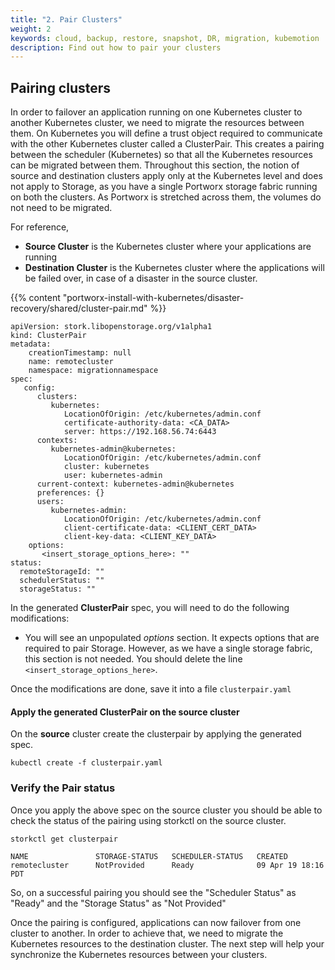 ```yaml
---
title: "2. Pair Clusters"
weight: 2
keywords: cloud, backup, restore, snapshot, DR, migration, kubemotion
description: Find out how to pair your clusters
---
```


## Pairing clusters
In order to failover an application running on one Kubernetes cluster to another Kubernetes cluster, we need to migrate the resources between them.
On Kubernetes you will define a trust object required to communicate with the other Kubernetes cluster called a ClusterPair. This creates a pairing between the scheduler (Kubernetes) so that all the Kubernetes resources can be migrated between them.
Throughout this section, the notion of source and destination clusters apply only at the Kubernetes level and does not apply to Storage, as you have a single Portworx storage fabric running on both the clusters.
As Portworx is stretched across them, the volumes do not need to be migrated.

For reference,

* **Source Cluster** is the Kubernetes cluster where your applications are running
* **Destination Cluster** is the Kubernetes cluster where the applications will be failed over, in case of a disaster in the source cluster.

{{% content "portworx-install-with-kubernetes/disaster-recovery/shared/cluster-pair.md" %}}

```text
apiVersion: stork.libopenstorage.org/v1alpha1
kind: ClusterPair
metadata:
    creationTimestamp: null
    name: remotecluster
    namespace: migrationnamespace
spec:
   config:
      clusters:
         kubernetes:
            LocationOfOrigin: /etc/kubernetes/admin.conf
            certificate-authority-data: <CA_DATA>
            server: https://192.168.56.74:6443
      contexts:
         kubernetes-admin@kubernetes:
            LocationOfOrigin: /etc/kubernetes/admin.conf
            cluster: kubernetes
            user: kubernetes-admin
      current-context: kubernetes-admin@kubernetes
      preferences: {}
      users:
         kubernetes-admin:
            LocationOfOrigin: /etc/kubernetes/admin.conf
            client-certificate-data: <CLIENT_CERT_DATA>
            client-key-data: <CLIENT_KEY_DATA>
    options:
       <insert_storage_options_here>: ""
status:
  remoteStorageId: ""
  schedulerStatus: ""
  storageStatus: ""
```

In the generated **ClusterPair** spec, you will need to do the following modifications:

  * You will see an unpopulated *options* section. It expects options that are required to pair Storage. However, as we have a single storage fabric, this section is not needed. You should delete the line `<insert_storage_options_here>`.

Once the modifications are done, save it into a file `clusterpair.yaml`

#### Apply the generated ClusterPair on the source cluster

On the **source** cluster create the clusterpair by applying the generated spec.

```text
kubectl create -f clusterpair.yaml
```

### Verify the Pair status
Once you apply the above spec on the source cluster you should be able to check the status of the pairing using storkctl on the source cluster.

```text
storkctl get clusterpair
```

```output
NAME               STORAGE-STATUS   SCHEDULER-STATUS   CREATED
remotecluster      NotProvided      Ready              09 Apr 19 18:16 PDT
```

So, on a successful pairing you should see the "Scheduler Status" as "Ready" and the "Storage Status" as "Not Provided"

Once the pairing is configured, applications can now failover from one cluster to another. In order to achieve that, we need to migrate the Kubernetes resources to the destination cluster. The next step will help your synchronize the Kubernetes resources between your clusters.
